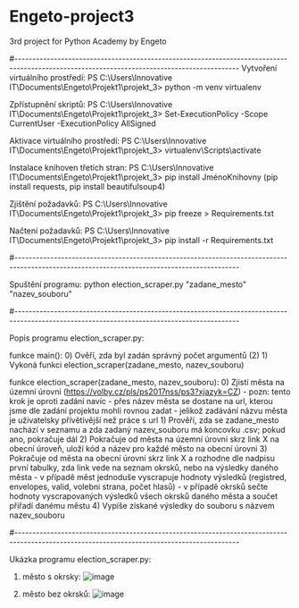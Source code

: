 # Engeto-project3
3rd project for Python Academy by Engeto

#--------------------------------------------------------------------------------------------------------------------------------------------
Vytvoření virtuálního prostředí:
PS C:\Users\Innovative IT\Documents\Engeto\Projekt1\projekt_3> python -m venv virtualenv

Zpřístupnění skriptů:
PS C:\Users\Innovative IT\Documents\Engeto\Projekt1\projekt_3> Set-ExecutionPolicy -Scope CurrentUser -ExecutionPolicy AllSigned

Aktivace virtuálního prostředí: 
PS C:\Users\Innovative IT\Documents\Engeto\Projekt1\projekt_3> virtualenv\Scripts\activate

Instalace knihoven třetích stran:
PS C:\Users\Innovative IT\Documents\Engeto\Projekt1\projekt_3> pip install JménoKnihovny (pip install requests, pip install beautifulsoup4)

Zjištění požadavků:
PS C:\Users\Innovative IT\Documents\Engeto\Projekt1\projekt_3> pip freeze > Requirements.txt

Načtení požadavků: 
PS C:\Users\Innovative IT\Documents\Engeto\Projekt1\projekt_3> pip install -r Requirements.txt

#--------------------------------------------------------------------------------------------------------------------------------------------

Spuštění programu:
python election_scraper.py "zadane_mesto" "nazev_souboru"

#--------------------------------------------------------------------------------------------------------------------------------------------

Popis programu election_scraper.py:

funkce main():
    0) Ověří, zda byl zadán správný počet argumentů (2)
    1) Vykoná funkci election_scraper(zadane_mesto, nazev_souboru)

funkce election_scraper(zadane_mesto, nazev_souboru):
    0) Zjistí města na územní úrovni (https://volby.cz/pls/ps2017nss/ps3?xjazyk=CZ)
       - pozn: tento krok je oproti zadání navíc - přes název města se dostane na url, kterou jsme dle zadání projektu mohli rovnou zadat - jelikož 
               zadávání názvu města je uživatelsky přívětivější než práce s url 
    1) Prověří, zda se zadane_mesto nachází v seznamu a zda zadaný nazev_souboru má koncovku .csv; pokud ano, pokračuje dál
    2) Pokračuje od města na územní úrovni skrz link X na obecní úroveň, uloží kód a název pro každé město na obecní úrovni
    3) Pokračuje od města na obecní úrovni skrz link X a rozhodne dle nadpisu první tabulky, zda link vede na seznam okrsků, nebo na výsledky daného   města
       - v případě měst jednoduše vyscrapuje hodnoty výsledků (registred, envelopes, valid, volebni strana, počet hlasů)
       - v případě okrsků sečte hodnoty vyscrapovaných výsledků všech okrsků daného města a součet přiřadí danému městu
    4) Vypíše získané výsledky do souboru s názvem nazev_souboru

#--------------------------------------------------------------------------------------------------------------------------------------------

Ukázka programu election_scraper.py:

1) město s okrsky:
![image](https://github.com/Manakili/Engeto-project3/assets/128411481/2b6e3c0b-48c9-428a-a5f2-bd50e50b7d56)

2) město bez okrsků:
![image](https://github.com/Manakili/Engeto-project3/assets/128411481/17503e41-1f52-4130-afb2-1299feb41a40)
